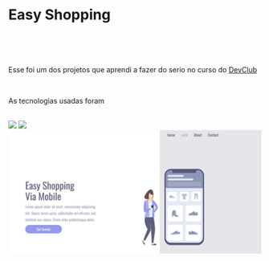 <H1> Easy Shopping </H1>
<br>
<br>
<br>
<p>Esse foi um dos projetos que aprendi a fazer do serio no curso do <a href="https://aulas.devclub.com.br/m/courses"> DevClub </a></p>
<br>
<p>As tecnologias usadas foram</p>
<br>
<img src="https://img.shields.io/badge/HTML-239120?style=for-the-badge&logo=html5&logoColor=white"/>
<img src="https://img.shields.io/badge/CSS-239120?&style=for-the-badge&logo=css3&logoColor=white"/>
<br>
<img src="https://github.com/Lucas22705/DevClub/blob/main/CSS%20segundo%20desafio/img/Captura%20de%20tela%202025-07-30%20185445.png?raw=true">
